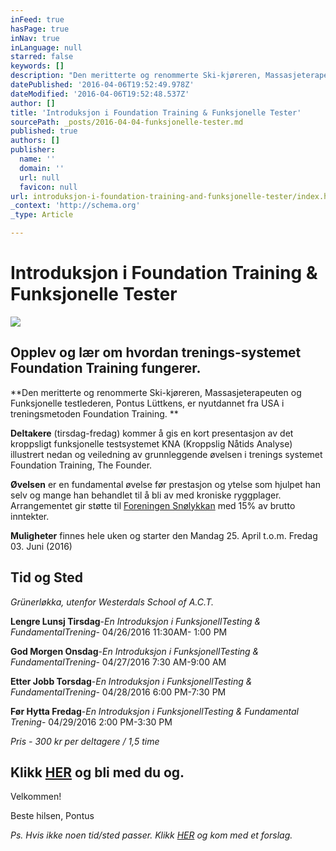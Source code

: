 ```yaml
---
inFeed: true
hasPage: true
inNav: true
inLanguage: null
starred: false
keywords: []
description: "Den meritterte og renommerte Ski-kjøreren, Massasjeterapeuten og Funksjonelle testlederen, Pontus Lüttkens, er nyutdannet fra USA i treningsmetoden Foundation Training.\_"
datePublished: '2016-04-06T19:52:49.978Z'
dateModified: '2016-04-06T19:52:48.537Z'
author: []
title: 'Introduksjon i Foundation Training & Funksjonelle Tester'
sourcePath: _posts/2016-04-04-funksjonelle-tester.md
published: true
authors: []
publisher:
  name: ''
  domain: ''
  url: null
  favicon: null
url: introduksjon-i-foundation-training-and-funksjonelle-tester/index.html
_context: 'http://schema.org'
_type: Article

---
```

# Introduksjon i Foundation Training & Funksjonelle Tester
![](https://the-grid-user-content.s3-us-west-2.amazonaws.com/17817800-c1e0-41f4-b52b-f2d06eee9df9.jpg)

## Opplev og lær om hvordan trenings-systemet Foundation Training fungerer. 

**Den meritterte og renommerte Ski-kjøreren, Massasjeterapeuten og Funksjonelle testlederen, Pontus Lüttkens, er nyutdannet fra USA i treningsmetoden Foundation Training. **

**Deltakere** (tirsdag-fredag) kommer å gis en kort presentasjon av det kroppsligt funksjonelle testsystemet KNA (Kroppslig Nåtids Analyse) illustrert nedan og veiledning av grunnleggende øvelsen i trenings systemet Foundation Training, The Founder. 

**Øvelsen** er en fundamental øvelse før prestasjon og ytelse som hjulpet han selv og mange han behandlet til å bli av med kroniske ryggplager. Arrangementet gir støtte til [Foreningen Snølykkan][0] med 15% av brutto inntekter.

**Muligheter** finnes hele uken og starter den Mandag 25\. April t.o.m. Fredag 03\. Juni (2016)

## Tid og Sted

_Grünerløkka, utenfor Westerdals School of A.C.T._

**Lengre Lunsj Tirsdag**-_En Introduksjon i FunksjonellTesting & FundamentalTrening_- 04/26/2016 11:30AM- 1:00 PM

**God Morgen Onsdag**-_En Introduksjon i FunksjonellTesting & FundamentalTrening_- 04/27/2016 7:30 AM-9:00 AM

**Etter Jobb Torsdag**-_En Introduksjon i FunksjonellTesting & FundamentalTrening_- 04/28/2016 6:00 PM-7:30 PM

**Før Hytta Fredag**-_En Introduksjon i FunksjonellTesting & Fundamental Trening_- 04/29/2016 2:00 PM-3:30 PM

_Pris - 300 kr per deltagere / 1,5 time_

## Klikk [HER][1] og bli med du og.

Velkommen!

Beste hilsen, Pontus

_Ps. Hvis ikke noen tid/sted passer. Klikk [HER][2] og kom med et forslag._

[0]: http://www.snolykkan.com/
[1]: https://podio.com/webforms/15407725/1032986
[2]: https://podio.com/webforms/15407723/1032997
